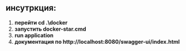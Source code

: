 ## инсутркция:
1. **перейти cd .\docker**
2. **запустить docker-star.cmd**
3. **run application**
4. **документация по http://localhost:8080/swagger-ui/index.html**
